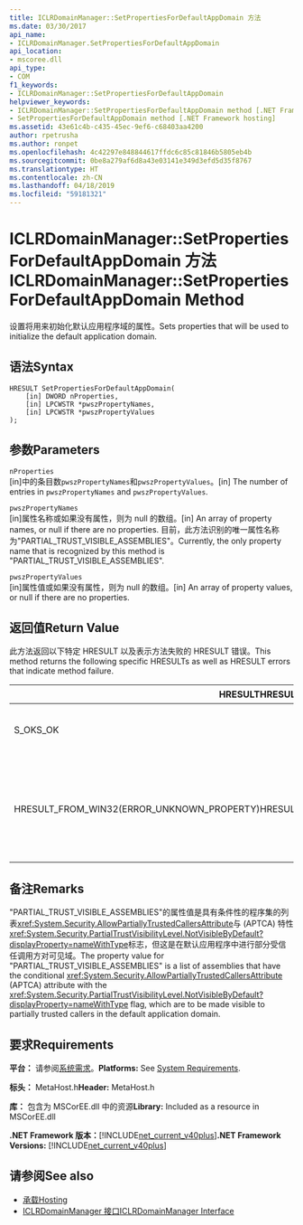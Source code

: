 ```yaml
---
title: ICLRDomainManager::SetPropertiesForDefaultAppDomain 方法
ms.date: 03/30/2017
api_name:
- ICLRDomainManager.SetPropertiesForDefaultAppDomain
api_location:
- mscoree.dll
api_type:
- COM
f1_keywords:
- ICLRDomainManager::SetPropertiesForDefaultAppDomain
helpviewer_keywords:
- ICLRDomainManager::SetPropertiesForDefaultAppDomain method [.NET Framework hosting]
- SetPropertiesForDefaultAppDomain method [.NET Framework hosting]
ms.assetid: 43e61c4b-c435-45ec-9ef6-c68403aa4200
author: rpetrusha
ms.author: ronpet
ms.openlocfilehash: 4c42297e848844617ffdc6c85c81846b5805eb4b
ms.sourcegitcommit: 0be8a279af6d8a43e03141e349d3efd5d35f8767
ms.translationtype: HT
ms.contentlocale: zh-CN
ms.lasthandoff: 04/18/2019
ms.locfileid: "59181321"
---
```

# <a name="iclrdomainmanagersetpropertiesfordefaultappdomain-method"></a><span data-ttu-id="225cb-102">ICLRDomainManager::SetPropertiesForDefaultAppDomain 方法</span><span class="sxs-lookup"><span data-stu-id="225cb-102">ICLRDomainManager::SetPropertiesForDefaultAppDomain Method</span></span>
<span data-ttu-id="225cb-103">设置将用来初始化默认应用程序域的属性。</span><span class="sxs-lookup"><span data-stu-id="225cb-103">Sets properties that will be used to initialize the default application domain.</span></span>  
  
## <a name="syntax"></a><span data-ttu-id="225cb-104">语法</span><span class="sxs-lookup"><span data-stu-id="225cb-104">Syntax</span></span>  
  
```  
HRESULT SetPropertiesForDefaultAppDomain(  
    [in] DWORD nProperties,  
    [in] LPCWSTR *pwszPropertyNames,  
    [in] LPCWSTR *pwszPropertyValues  
);  
```  
  
## <a name="parameters"></a><span data-ttu-id="225cb-105">参数</span><span class="sxs-lookup"><span data-stu-id="225cb-105">Parameters</span></span>  
 `nProperties`  
 <span data-ttu-id="225cb-106">[in]中的条目数`pwszPropertyNames`和`pwszPropertyValues`。</span><span class="sxs-lookup"><span data-stu-id="225cb-106">[in] The number of entries in `pwszPropertyNames` and `pwszPropertyValues`.</span></span>  
  
 `pwszPropertyNames`  
 <span data-ttu-id="225cb-107">[in]属性名称或如果没有属性，则为 null 的数组。</span><span class="sxs-lookup"><span data-stu-id="225cb-107">[in] An array of property names, or null if there are no properties.</span></span> <span data-ttu-id="225cb-108">目前，此方法识别的唯一属性名称为"PARTIAL_TRUST_VISIBLE_ASSEMBLIES"。</span><span class="sxs-lookup"><span data-stu-id="225cb-108">Currently, the only property name that is recognized by this method is "PARTIAL_TRUST_VISIBLE_ASSEMBLIES".</span></span>  
  
 `pwszPropertyValues`  
 <span data-ttu-id="225cb-109">[in]属性值或如果没有属性，则为 null 的数组。</span><span class="sxs-lookup"><span data-stu-id="225cb-109">[in] An array of property values, or null if there are no properties.</span></span>  
  
## <a name="return-value"></a><span data-ttu-id="225cb-110">返回值</span><span class="sxs-lookup"><span data-stu-id="225cb-110">Return Value</span></span>  
 <span data-ttu-id="225cb-111">此方法返回以下特定 HRESULT 以及表示方法失败的 HRESULT 错误。</span><span class="sxs-lookup"><span data-stu-id="225cb-111">This method returns the following specific HRESULTs as well as HRESULT errors that indicate method failure.</span></span>  
  
|<span data-ttu-id="225cb-112">HRESULT</span><span class="sxs-lookup"><span data-stu-id="225cb-112">HRESULT</span></span>|<span data-ttu-id="225cb-113">描述</span><span class="sxs-lookup"><span data-stu-id="225cb-113">Description</span></span>|  
|-------------|-----------------|  
|<span data-ttu-id="225cb-114">S_OK</span><span class="sxs-lookup"><span data-stu-id="225cb-114">S_OK</span></span>|<span data-ttu-id="225cb-115">该方法已成功完成。</span><span class="sxs-lookup"><span data-stu-id="225cb-115">The method completed successfully.</span></span>|  
|<span data-ttu-id="225cb-116">HRESULT_FROM_WIN32(ERROR_UNKNOWN_PROPERTY)</span><span class="sxs-lookup"><span data-stu-id="225cb-116">HRESULT_FROM_WIN32(ERROR_UNKNOWN_PROPERTY)</span></span>|<span data-ttu-id="225cb-117">`pwszPropertyNames` 包括此方法无法识别的属性名称。</span><span class="sxs-lookup"><span data-stu-id="225cb-117">`pwszPropertyNames` includes a property name that is not recognized by this method.</span></span>|  
  
## <a name="remarks"></a><span data-ttu-id="225cb-118">备注</span><span class="sxs-lookup"><span data-stu-id="225cb-118">Remarks</span></span>  
 <span data-ttu-id="225cb-119">"PARTIAL_TRUST_VISIBLE_ASSEMBLIES"的属性值是具有条件性的程序集的列表<xref:System.Security.AllowPartiallyTrustedCallersAttribute>与 (APTCA) 特性<xref:System.Security.PartialTrustVisibilityLevel.NotVisibleByDefault?displayProperty=nameWithType>标志，但这是在默认应用程序中进行部分受信任调用方对可见域。</span><span class="sxs-lookup"><span data-stu-id="225cb-119">The property value for "PARTIAL_TRUST_VISIBLE_ASSEMBLIES" is a list of assemblies that have the conditional <xref:System.Security.AllowPartiallyTrustedCallersAttribute> (APTCA) attribute with the <xref:System.Security.PartialTrustVisibilityLevel.NotVisibleByDefault?displayProperty=nameWithType> flag, which are to be made visible to partially trusted callers in the default application domain.</span></span>  
  
## <a name="requirements"></a><span data-ttu-id="225cb-120">要求</span><span class="sxs-lookup"><span data-stu-id="225cb-120">Requirements</span></span>  
 <span data-ttu-id="225cb-121">**平台：** 请参阅[系统需求](../../../../docs/framework/get-started/system-requirements.md)。</span><span class="sxs-lookup"><span data-stu-id="225cb-121">**Platforms:** See [System Requirements](../../../../docs/framework/get-started/system-requirements.md).</span></span>  
  
 <span data-ttu-id="225cb-122">**标头：** MetaHost.h</span><span class="sxs-lookup"><span data-stu-id="225cb-122">**Header:** MetaHost.h</span></span>  
  
 <span data-ttu-id="225cb-123">**库：** 包含为 MSCorEE.dll 中的资源</span><span class="sxs-lookup"><span data-stu-id="225cb-123">**Library:** Included as a resource in MSCorEE.dll</span></span>  
  
 <span data-ttu-id="225cb-124">**.NET Framework 版本：**[!INCLUDE[net_current_v40plus](../../../../includes/net-current-v40plus-md.md)]</span><span class="sxs-lookup"><span data-stu-id="225cb-124">**.NET Framework Versions:** [!INCLUDE[net_current_v40plus](../../../../includes/net-current-v40plus-md.md)]</span></span>  
  
## <a name="see-also"></a><span data-ttu-id="225cb-125">请参阅</span><span class="sxs-lookup"><span data-stu-id="225cb-125">See also</span></span>

- [<span data-ttu-id="225cb-126">承载</span><span class="sxs-lookup"><span data-stu-id="225cb-126">Hosting</span></span>](../../../../docs/framework/unmanaged-api/hosting/index.md)
- [<span data-ttu-id="225cb-127">ICLRDomainManager 接口</span><span class="sxs-lookup"><span data-stu-id="225cb-127">ICLRDomainManager Interface</span></span>](../../../../docs/framework/unmanaged-api/hosting/iclrdomainmanager-interface.md)
